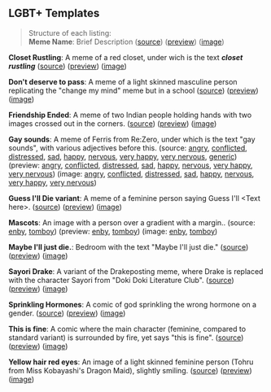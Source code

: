 ## LGBT+ Templates

> Structure of each listing:  
> **Meme Name**: Brief Description
 ([source](/))
 ([preview](/))
 ([image](/))

**Closet Rustling**: A meme of a red closet, under wich is the text ***closet rustling***
 ([source](https://raw.githubusercontent.com/MurdoMaclachlan/ToR-Repost-Collection/master/lgbtplus/closet-rustling/closet-rustling.md)) 
 ([preview](closet-rustling/closet-rustling.md)) 
 ([image](closet-rustling/closet-rustling.jpg))

**Don't deserve to pass**: A meme of a light skinned masculine person replicating the "change my mind" meme but in a school
 ([source](https://raw.githubusercontent.com/MurdoMaclachlan/ToR-Repost-Collection/master/lgbtplus/dont-deserve-to-pass/dont-deserve-to-pass.md)) 
 ([preview](dont-deserve-to-pass/dont-deserve-to-pass.md)) 
 ([image](dont-deserve-to-pass/dont-deserve-to-pass.png))

**Friendship Ended**: A meme of two Indian people holding hands with two images crossed out in the corners.
 ([source](https://raw.githubusercontent.com/MurdoMaclachlan/ToR-Repost-Collection/master/lgbtplus/friendship-ended/friendship-ended.md)) 
 ([preview](friendship-ended/friendship-ended.md)) 
 ([image](friendship-ended/friendship-ended.png))

**Gay sounds**: A meme of Ferris from Re:Zero, under which is the text "gay sounds", with various adjectives before this.
 (source:
  [angry](https://raw.githubusercontent.com/MurdoMaclachlan/ToR-Repost-Collection/master/lgbtplus/gay-sounds/angry.md),
  [conflicted](https://raw.githubusercontent.com/MurdoMaclachlan/ToR-Repost-Collection/master/lgbtplus/gay-sounds/conflicted.md),
  [distressed](https://raw.githubusercontent.com/MurdoMaclachlan/ToR-Repost-Collection/master/lgbtplus/gay-sounds/distressed.md),
  [sad](https://raw.githubusercontent.com/MurdoMaclachlan/ToR-Repost-Collection/master/lgbtplus/gay-sounds/sad.md),
  [happy](https://raw.githubusercontent.com/MurdoMaclachlan/ToR-Repost-Collection/master/lgbtplus/gay-sounds/happy.md),
  [nervous](https://raw.githubusercontent.com/MurdoMaclachlan/ToR-Repost-Collection/master/lgbtplus/gay-sounds/nervous.md),
  [very happy](https://raw.githubusercontent.com/MurdoMaclachlan/ToR-Repost-Collection/master/lgbtplus/gay-sounds/very-happy.md),
  [very nervous](https://raw.githubusercontent.com/MurdoMaclachlan/ToR-Repost-Collection/master/lgbtplus/gay-sounds/very-nervous.md),
  [generic](https://raw.githubusercontent.com/MurdoMaclachlan/ToR-Repost-Collection/master/lgbtplus/gay-sounds/generic.md)) 
 (preview: 
  [angry](gay-sounds/angry.md),
  [conflicted](gay-sounds/conflicted.md),
  [distressed](gay-sounds/distressed.md),
  [sad](gay-sounds/sad.md),
  [happy](gay-sounds/happy.md),
  [nervous](gay-sounds/nervous.md),
  [very happy](gay-sounds/very-happy.jpg),
  [very nervous](gay-sounds/very-nervous.jpg))
 (image:
  [angry](gay-sounds/angry.jpg),
  [conflicted](gay-sounds/conflicted.jpg),
  [distressed](gay-sounds/distressed.jpg),
  [sad](gay-sounds/sad.jpg),
  [happy](gay-sounds/happy.png),
  [nervous](gay-sounds/nervous.jpg),
  [very happy](gay-sounds/very-happy.jpg),
  [very nervous](gay-sounds/very-nervous.jpg))

**Guess I'll Die variant**:  A meme of a feminine person saying Guess I'll <Text here\>.
 ([source](https://raw.githubusercontent.com/MurdoMaclachlan/ToR-Repost-Collection/master/lgbtplus/guess-ill/guess-ill.md)) 
 ([preview](guess-ill/guess-ill.md)) 
 ([image](guess-ill/guess-ill.jpg))

**Mascots**: An image with a person over a gradient with a margin..
 (source:
  [enby](https://raw.githubusercontent.com/MurdoMaclachlan/ToR-Repost-Collection/master/lgbtplus/mascots/enby.md),
  [tomboy](https://raw.githubusercontent.com/MurdoMaclachlan/ToR-Repost-Collection/master/lgbtplus/mascots/tomboy.md))
 (preview:
  [enby](mascots/enby.md),
  [tomboy](mascots/tomboy.md)) 
 (image:
  [enby](mascots/enby.png),
  [tomboy](mascots/tomboy.jpg))

**Maybe I'll just die.**: Bedroom with the text "Maybe I'll just die."
 ([source](https://raw.githubusercontent.com/MurdoMaclachlan/ToR-Repost-Collection/master/lgbtplus/maybe-just-die/maybe-just-die.md)) 
 ([preview](maybe-just-die/maybe-just-die.md)) 
 ([image](maybe-just-die/maybe-just-die.jpg))

**Sayori Drake**: A variant of the Drakeposting meme, where Drake is replaced with the character Sayori from "Doki Doki Literature Club".
 ([source](https://raw.githubusercontent.com/MurdoMaclachlan/ToR-Repost-Collection/master/lgbtplus/sayori-drake/sayori-drake.md))
 ([preview](sayori-drake/sayori-drake.md))
 ([image](sayori-drake/sayori-drake.png))

**Sprinkling Hormones**: A comic of god sprinkling the wrong hormone on a gender.
 ([source](https://raw.githubusercontent.com/MurdoMaclachlan/ToR-Repost-Collection/master/lgbtplus/sprinkling-hormones/sprinkling-hormones.md)) 
 ([preview](sprinkling-hormones/sprinkling-hormones.md)) 
 ([image](sprinkling-hormones/sprinkling-hormones.jpg))

**This is fine**: A comic where the main character (feminine, compared to standard variant) is surrounded by fire, yet says "this is fine".
 ([source](https://raw.githubusercontent.com/MurdoMaclachlan/ToR-Repost-Collection/master/lgbtplus/this-is-fine/this-is-fine.md)) 
 ([preview](this-is-fine/this-is-fine.md)) 
 ([image](this-is-fine/this-is-fine.jpg))


**Yellow hair red eyes**: An image of a light skinned feminine person (Tohru from Miss Kobayashi's Dragon Maid), slightly smiling.
 ([source](https://raw.githubusercontent.com/MurdoMaclachlan/ToR-Repost-Collection/master/lgbtplus/yellow-hair-red-eyes/yellow-hair-red-eyes.md)) 
 ([preview](yellow-hair-red-eyes/yellow-hair-red-eyes.md)) 
 ([image](yellow-hair-red-eyes/yellow-hair-red-eyes.png))
